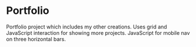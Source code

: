 # Portfolio
Portfolio project which includes my other creations.   Uses grid and JavaScript interaction for showing more projects.  JavaScript for mobile nav on three horizontal bars.
